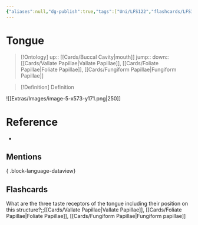 ```yaml
---
{"aliases":null,"dg-publish":true,"tags":["Uni/LFS122","flashcards/LFS122"],"permalink":"/cards/tongue/","dgPassFrontmatter":true}
---
```


# Tongue

> [!Ontology]
> up:: [[Cards/Buccal Cavity\|mouth]]
> jump::
> down:: [[Cards/Vallate Papillae\|Vallate Papillae]], [[Cards/Foliate Papillae\|Foliate Papillae]], [[Cards/Fungiform Papillae\|Fungiform Papillae]]

> [!Definition] Definition

![[Extras/Images/image-5-x573-y171.png\|250]]

# Reference

- 

## Mentions


{ .block-language-dataview}

## Flashcards

What are the three taste receptors of the tongue including their position on this structure?;;[[Cards/Vallate Papillae\|Vallate Papillae]], [[Cards/Foliate Papillae\|Foliate Papillae]], [[Cards/Fungiform Papillae\|Fungiform papillae]]
<!--SR:!2023-10-24,1,190-->